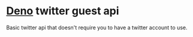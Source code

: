 # [Deno](deno.land) twitter guest api

Basic twitter api that doesn't require you to have a twitter account to use.

